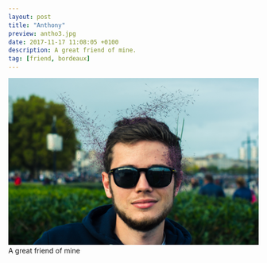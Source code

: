 ```yaml
---
layout: post
title: "Anthony"
preview: antho3.jpg
date: 2017-11-17 11:08:05 +0100
description: A great friend of mine.
tag: [friend, bordeaux]
---
```


![Picture 1](/assets/images/antho3.jpg)
A great friend of mine

